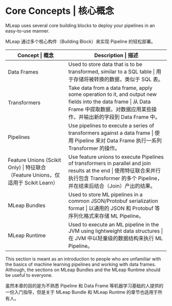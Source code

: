 # Core Concepts | 核心概念

MLeap uses several core building blocks to deploy your pipelines in an easy-to-use manner.

MLeap 通过多个核心构件（Building Block）来实现 Pipeline 的轻松部署。

| Concept \| 概念 | Description \| 描述 |
|---|---|
| Data Frames | Used to store data that is to be transformed, similar to a SQL table \| 用于存储将被转换的数据，类似于 SQL 表。 |
| Transformers | Take data from a data frame, apply some operation to it, and output new fields into the data frame \| 从 Data Frame 中提取数据，对数据应用某些操作，并输出新的字段到 Data Frame 中。 |
| Pipelines | Use pipelines to execute a series of transformers against a data frame \| 使用 Pipeline 来对 Data Frame 执行一系列 Transformer 的操作。 |
| Feature Unions (Scikit Only) \| 特征联合（Feature Unions，仅适用于 Scikit Learn） | Use feature unions to execute Pipelines of transformers in parallel and join results at the end \| 使用特征联合来并行执行包含 Transformer 的多个 Pipeline，并在结束后结合（Join）产出的结果。 |
| MLeap Bundles | Used to store ML pipelines in a common JSON/Protobuf serialization format \| 以通用的 JSON 和 Protobuf 等序列化格式来存储 ML Pipeline。 |
| MLeap Runtime | Used to execute an ML pipeline in the JVM using lightweight data structures \| 在 JVM 中以轻量级的数据结构来执行 ML Pipeline。 |

This section is meant as an introduction to people who are unfamiliar with the basics of machine learning pipelines and working with data frames. Although, the sections on MLeap Bundles and the MLeap Runtime should be useful to everyone.

虽然本章的目的是为不熟悉 Pipeline 和 Data Frame 等机器学习基础的人提供的一份入门指导，但是关于 MLeap Bundle 和 MLeap Runtme 的章节也适用于所有人。